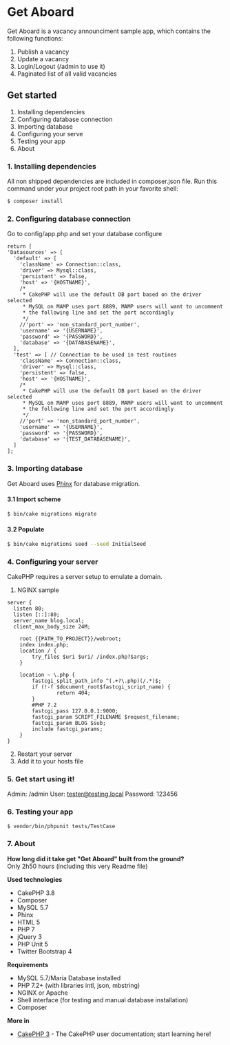 # Get Aboard  
Get Aboard is a vacancy announciment sample app, which contains the following functions:
1. Publish a vacancy
1. Update a vacancy
1. Login/Logout (/admin to use it)
1. Paginated list of all valid vacancies

## Get started

1. Installing dependencies
1. Configuring database connection
1. Importing database
1. Configuring your serve
1. Testing your app
1. About

### 1. Installing dependencies
All non shipped dependencies are included in composer.json file. Run this command under your project root path in your favorite shell:
```bash
$ composer install
```

### 2. Configuring database connection
Go to config/app.php and set your database configure
```
return [
'Datasources' => [
  'default' => [
    'className' => Connection::class,
    'driver' => Mysql::class,
    'persistent' => false,
    'host' => '{HOSTNAME}',
    /*
     * CakePHP will use the default DB port based on the driver selected
     * MySQL on MAMP uses port 8889, MAMP users will want to uncomment
     * the following line and set the port accordingly
     */
    //'port' => 'non_standard_port_number',
    'username' => '{USERNAME}',
    'password' => '{PASSWORD}',
    'database' => '{DATABASENAME}',
  ],
  'test' => [ // Connection to be used in test routines
    'className' => Connection::class,
    'driver' => Mysql::class,
    'persistent' => false,
    'host' => '{HOSTNAME}',
    /*
     * CakePHP will use the default DB port based on the driver selected
     * MySQL on MAMP uses port 8889, MAMP users will want to uncomment
     * the following line and set the port accordingly
     */
    //'port' => 'non_standard_port_number',
    'username' => '{USERNAME}',
    'password' => '{PASSWORD}',
    'database' => '{TEST_DATABASENAME}',
  ]
];
```

### 3. Importing database
Get Aboard uses [Phinx](https://phinx.org) for database migration.
#### 3.1 Import scheme
```bash
$ bin/cake migrations migrate
```
#### 3.2 Populate
```bash
$ bin/cake migrations seed --seed InitialSeed
```
### 4. Configuring your server
CakePHP requires a server setup to emulate a domain.
1. NGINX sample
```
server {
  listen 80;
  listen [::]:80;
  server_name blog.local;
  client_max_body_size 24M;

	root {{PATH_TO_PROJECT}}/webroot;
	index index.php;
	location / {
		try_files $uri $uri/ /index.php?$args;
	}

	location ~ \.php {
		fastcgi_split_path_info ^(.+?\.php)(/.*)$;
		if (!-f $document_root$fastcgi_script_name) {
				return 404;
		}
		#PHP 7.2
		fastcgi_pass 127.0.0.1:9000;
		fastcgi_param SCRIPT_FILENAME $request_filename;
		fastcgi_param BLOG $sub;
		include fastcgi_params;
	}
}
```
2. Restart your server
3. Add it to your hosts file

### 5. Get start using it!
Admin: /admin
User: tester@testing.local
Password: 123456

### 6. Testing your app
```bash
$ vendor/bin/phpunit tests/TestCase
```

### 7. About
**How long did it take get "Get Aboard" built from the ground?**  
Only 2h50 hours (including this very Readme file)  

**Used technologies**
  * CakePHP 3.8
  * Composer
  * MySQL 5.7
  * Phinx
  * HTML 5
  * PHP 7
  * jQuery 3
  * PHP Unit 5
  * Twitter Bootstrap 4  

**Requirements**
  * MySQL 5.7/Maria Database installed
  * PHP 7.2+ (with libraries intl, json, mbstring)
  * NGINX or Apache
  * Shell interface (for testing and manual database installation)  
  * Composer  

**More in**

* [CakePHP 3](book.cakephp.org/3.0/en/index.html) - The CakePHP user documentation; start learning here!

